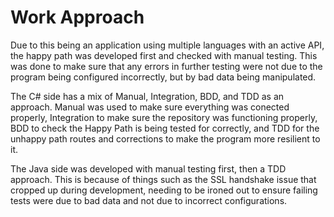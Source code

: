 # Work Approach

Due to this being an application using multiple languages with an active API, the happy path was developed first and checked with manual testing. This was done to make sure that any errors in further testing were not due to the program being configured incorrectly, but by bad data being manipulated.

The C# side has a mix of Manual, Integration, BDD, and TDD as an approach. Manual was used to make sure everything was conected properly, Integration to make sure the repository was functioning properly, BDD to check the Happy Path is being tested for correctly, and TDD for the unhappy path routes and corrections to make the program more resilient to it.

The Java side was developed with manual testing first, then a TDD approach. This is because of things such as the SSL handshake issue that cropped up during development, needing to be ironed out to ensure failing tests were due to bad data and not due to incorrect configurations.